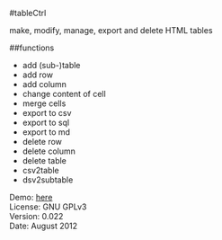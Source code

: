 #tableCtrl

make, modify, manage, export and delete HTML tables

##functions

* add (sub-)table
* add row
* add column
* change content of cell
* merge cells
* export to csv
* export to sql
* export to md
* delete row
* delete column
* delete table
* csv2table
* dsv2subtable

Demo: [here](http://simon.waldherr.eu/projects/tablectrl/)  
License: GNU GPLv3  
Version: 0.022  
Date: August 2012

